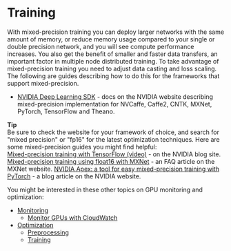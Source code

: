 # Training<a name="tutorial-gpu-opt-training"></a>

With mixed\-precision training you can deploy larger networks with the same amount of memory, or reduce memory usage compared to your single or double precision network, and you will see compute performance increases\. You also get the benefit of smaller and faster data transfers, an important factor in multiple node distributed training\. To take advantage of mixed\-precision training you need to adjust data casting and loss scaling\. The following are guides describing how to do this for the frameworks that support mixed\-precision\.
+ [NVIDIA Deep Learning SDK](https://docs.nvidia.com/deeplearning/sdk/mixed-precision-training/) \- docs on the NVIDIA website describing mixed\-precision implementation for NVCaffe, Caffe2, CNTK, MXNet, PyTorch, TensorFlow and Theano\.

**Tip**  
Be sure to check the website for your framework of choice, and search for "mixed precision" or "fp16" for the latest optimization techniques\. Here are some mixed\-precision guides you might find helpful:  
[Mixed\-precision training with TensorFlow \(video\)](https://devblogs.nvidia.com/mixed-precision-resnet-50-tensor-cores/) \- on the NVIDIA blog site\.
[Mixed\-precision training using float16 with MXNet](https://mxnet.apache.org/api/faq/float16) \- an FAQ article on the MXNet website\.
[NVIDIA Apex: a tool for easy mixed\-precision training with PyTorch](https://devblogs.nvidia.com/apex-pytorch-easy-mixed-precision-training/) \- a blog article on the NVIDIA website\.

You might be interested in these other topics on GPU monitoring and optimization:
+ [Monitoring](tutorial-gpu-monitoring.md)
  + [Monitor GPUs with CloudWatch](tutorial-gpu-monitoring-gpumon.md)
+ [Optimization](tutorial-gpu-opt.md)
  + [Preprocessing](tutorial-gpu-opt-preprocessing.md)
  + [Training](#tutorial-gpu-opt-training)